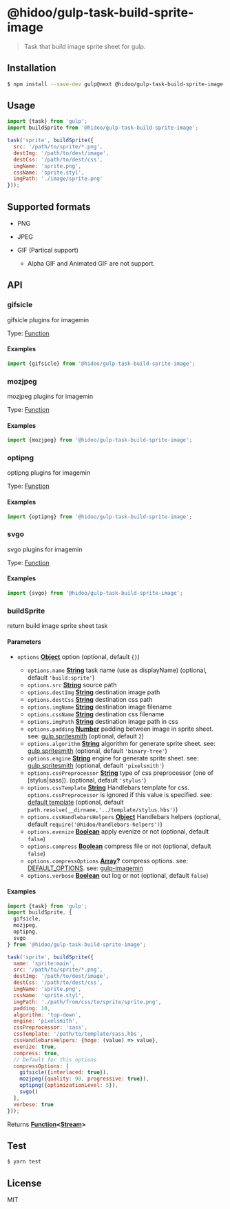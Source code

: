 # @hidoo/gulp-task-build-sprite-image

> Task that build image sprite sheet for gulp.

## Installation

```sh
$ npm install --save-dev gulp@next @hidoo/gulp-task-build-sprite-image
```

## Usage

```js
import {task} from 'gulp';
import buildSprite from '@hidoo/gulp-task-build-sprite-image';

task('sprite', buildSprite({
  src: '/path/to/sprite/*.png',
  destImg: '/path/to/dest/image',
  destCss: '/path/to/dest/css',
  imgName: 'sprite.png',
  cssName: 'sprite.styl',
  imgPath: './image/sprite.png'
}));
```

## Supported formats

*   PNG
*   JPEG
*   GIF (Partical support)

    *   Alpha GIF and Animated GIF are not support.

## API

<!-- Generated by documentation.js. Update this documentation by updating the source code. -->

### gifsicle

gifsicle plugins for imagemin

Type: [Function](https://developer.mozilla.org/docs/Web/JavaScript/Reference/Statements/function)

#### Examples

```javascript
import {gifsicle} from '@hidoo/gulp-task-build-sprite-image';
```

### mozjpeg

mozjpeg plugins for imagemin

Type: [Function](https://developer.mozilla.org/docs/Web/JavaScript/Reference/Statements/function)

#### Examples

```javascript
import {mozjpeg} from '@hidoo/gulp-task-build-sprite-image';
```

### optipng

optipng plugins for imagemin

Type: [Function](https://developer.mozilla.org/docs/Web/JavaScript/Reference/Statements/function)

#### Examples

```javascript
import {optipng} from '@hidoo/gulp-task-build-sprite-image';
```

### svgo

svgo plugins for imagemin

Type: [Function](https://developer.mozilla.org/docs/Web/JavaScript/Reference/Statements/function)

#### Examples

```javascript
import {svgo} from '@hidoo/gulp-task-build-sprite-image';
```

### buildSprite

return build image sprite sheet task

#### Parameters

*   `options` **[Object](https://developer.mozilla.org/docs/Web/JavaScript/Reference/Global_Objects/Object)** option (optional, default `{}`)

    *   `options.name` **[String](https://developer.mozilla.org/docs/Web/JavaScript/Reference/Global_Objects/String)** task name (use as displayName) (optional, default `'build:sprite'`)
    *   `options.src` **[String](https://developer.mozilla.org/docs/Web/JavaScript/Reference/Global_Objects/String)** source path
    *   `options.destImg` **[String](https://developer.mozilla.org/docs/Web/JavaScript/Reference/Global_Objects/String)** destination image path
    *   `options.destCss` **[String](https://developer.mozilla.org/docs/Web/JavaScript/Reference/Global_Objects/String)** destination css path
    *   `options.imgName` **[String](https://developer.mozilla.org/docs/Web/JavaScript/Reference/Global_Objects/String)** destination image filename
    *   `options.cssName` **[String](https://developer.mozilla.org/docs/Web/JavaScript/Reference/Global_Objects/String)** destination css filename
    *   `options.imgPath` **[String](https://developer.mozilla.org/docs/Web/JavaScript/Reference/Global_Objects/String)** destination image path in css
    *   `options.padding` **[Number](https://developer.mozilla.org/docs/Web/JavaScript/Reference/Global_Objects/Number)** padding between image in sprite sheet.
        see: [gulp.spritesmith](https://www.npmjs.com/package/gulp.spritesmith) (optional, default `2`)
    *   `options.algorithm` **[String](https://developer.mozilla.org/docs/Web/JavaScript/Reference/Global_Objects/String)** algorithm for generate sprite sheet.
        see: [gulp.spritesmith](https://www.npmjs.com/package/gulp.spritesmith) (optional, default `'binary-tree'`)
    *   `options.engine` **[String](https://developer.mozilla.org/docs/Web/JavaScript/Reference/Global_Objects/String)** engine for generate sprite sheet.
        see: [gulp.spritesmith](https://www.npmjs.com/package/gulp.spritesmith) (optional, default `'pixelsmith'`)
    *   `options.cssPreprocessor` **[String](https://developer.mozilla.org/docs/Web/JavaScript/Reference/Global_Objects/String)** type of css preprocessor (one of \[stylus|sass]). (optional, default `'stylus'`)
    *   `options.cssTemplate` **[String](https://developer.mozilla.org/docs/Web/JavaScript/Reference/Global_Objects/String)** Handlebars template for css.
        `options.cssPreprocessor` is ignored if this value is specified.
        see: [default template](./template/stylus.hbs) (optional, default `path.resolve(__dirname,'../template/stylus.hbs')`)
    *   `options.cssHandlebarsHelpers` **[Object](https://developer.mozilla.org/docs/Web/JavaScript/Reference/Global_Objects/Object)** Handlebars helpers (optional, default `require('@hidoo/handlebars-helpers')`)
    *   `options.evenize` **[Boolean](https://developer.mozilla.org/docs/Web/JavaScript/Reference/Global_Objects/Boolean)** apply evenize or not (optional, default `false`)
    *   `options.compress` **[Boolean](https://developer.mozilla.org/docs/Web/JavaScript/Reference/Global_Objects/Boolean)** compress file or not (optional, default `false`)
    *   `options.compressOptions` **[Array](https://developer.mozilla.org/docs/Web/JavaScript/Reference/Global_Objects/Array)?** compress options.
        see: [DEFAULT_OPTIONS](./src/index.js).
        see: [gulp-imagemin](https://www.npmjs.com/package/gulp-imagemin)
    *   `options.verbose` **[Boolean](https://developer.mozilla.org/docs/Web/JavaScript/Reference/Global_Objects/Boolean)** out log or not (optional, default `false`)

#### Examples

```javascript
import {task} from 'gulp';
import buildSprite, {
  gifsicle,
  mozjpeg,
  optipng,
  svgo
} from '@hidoo/gulp-task-build-sprite-image';

task('sprite', buildSprite({
  name: 'sprite:main',
  src: '/path/to/sprite/*.png',
  destImg: '/path/to/dest/image',
  destCss: '/path/to/dest/css',
  imgName: 'sprite.png',
  cssName: 'sprite.styl',
  imgPath: './path/from/css/to/sprite/sprite.png',
  padding: 10,
  algorithm: 'top-down',
  engine: 'pixelsmith',
  cssPreprocessor: 'sass',
  cssTemplate: '/path/to/template/sass.hbs',
  cssHandlebarsHelpers: {hoge: (value) => value},
  evenize: true,
  compress: true,
  // Default for this options
  compressOptions: [
    gifsicle({interlaced: true}),
    mozjpeg({quality: 90, progressive: true}),
    optipng({optimizationLevel: 5}),
    svgo()
  ],
  verbose: true
}));
```

Returns **[Function](https://developer.mozilla.org/docs/Web/JavaScript/Reference/Statements/function)<[Stream](https://nodejs.org/api/stream.html)>** 

## Test

```sh
$ yarn test
```

## License

MIT
